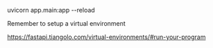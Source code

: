 uvicorn app.main:app --reload

Remember to setup a virtual environment

https://fastapi.tiangolo.com/virtual-environments/#run-your-program
